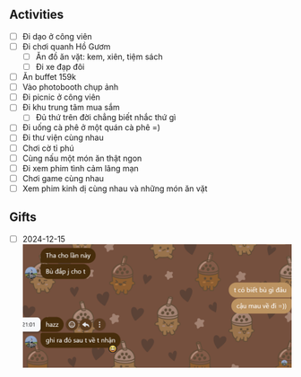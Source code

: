 ## Activities

- [ ] Đi dạo ở công viên
- [ ] Đi chơi quanh Hồ Gươm
	- [ ] Ăn đồ ăn vặt: kem, xiên, tiệm sách
	- [ ] Đi xe đạp đôi
- [ ] Ăn buffet 159k
- [ ] Vào photobooth chụp ảnh
- [ ] Đi picnic ở công viên
- [ ] Đi khu trung tâm mua sắm
	- [ ] Đủ thứ trên đời chẳng biết nhắc thứ gì
- [ ] Đi uống cà phê ở một quán cà phê =)
- [ ] Đi thư viện cùng nhau
- [ ] Chơi cờ tỉ phú
- [ ] Cùng nấu một món ăn thật ngon
- [ ] Đi xem phim tình cảm lãng mạn
- [ ] Chơi game cùng nhau
- [ ] Xem phim kinh dị cùng nhau và những món ăn vặt

## Gifts

- [ ] 2024-12-15 ![A gift](image.png)
